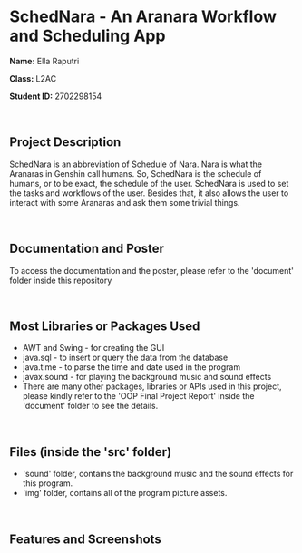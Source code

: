 # SchedNara - An Aranara Workflow and Scheduling App

**Name:** Ella Raputri

**Class:** L2AC

**Student ID:** 2702298154

<br>

## Project Description
SchedNara is an abbreviation of Schedule of Nara. Nara is what the Aranaras in Genshin call humans. So, SchedNara is the schedule of humans, or to be exact, the schedule of the user.
SchedNara is used to set the tasks and workflows of the user. Besides that, it also allows the user to interact with some Aranaras and ask them some trivial things. 

<br>

## Documentation and Poster
To access the documentation and the poster, please refer to the 'document' folder inside this repository

<br>

## Most Libraries or Packages Used
- AWT and Swing - for creating the GUI
- java.sql - to insert or query the data from the database
- java.time - to parse the time and date used in the program
- javax.sound - for playing the background music and sound effects
- There are many other packages, libraries or APIs used in this project, please kindly refer to the 'OOP Final Project Report' inside the 'document' folder to see the details.

<br>

## Files (inside the 'src' folder)
- 'sound' folder, contains the background music and the sound effects for this program.
- 'img' folder, contains all of the program picture assets. 

<br>

## Features and Screenshots



